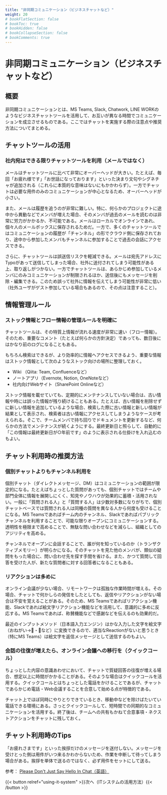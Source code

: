 ```yaml
---
title: "非同期コミュニケーション（ビジネスチャットなど）"
weight: 20
# bookFlatSection: false
# bookToc: true
# bookHidden: false
# bookCollapseSection: false
# bookComments: true
---
```


# 非同期コミュニケーション（ビジネスチャットなど）

## 概要

非同期コミュニケーションとは、MS Teams, Slack, Chatwork, LINE WORKのようなビジネスチャットツールを活用して、お互いが異なる時間でコミュニケーションを成立させるものである。ここではチャットを実施する際の注意点や推奨方法についてまとめる。

## チャットツールの活用

### 社内宛はできる限りチャットツールを利用（メールではなく）

メールはチャットツールに比べて非常にオーバーヘッドが大きい。たとえば、毎回「お疲れ様です」「お世話になっております」といった決まり文句やシグネチャが追加される（これらに本質的な意味はないにもかかわらず）。一方でチャットは必要な用件のみのコミュニケーションが中心となるため、オーバーヘッドが小さい。

また、メールは履歴を追うのが非常に難しい。特に、何らかのプロジェクトに途中から異動などでメンバが増えた場合、そのメンバが過去のメールを読むのは非常に労力がかかるか、不可能である。メールはローカルでオンラインであれ、個々人のメールボックスに保存されるためだ。一方で、多くのチャットツールではコミュニケーションの履歴が「チャンネル」の形でクラウド側に保存されており、途中から参加したメンバもチャンネルに参加することで過去の会話にアクセスできる。

さらに、チャットツールは誤送信リスクを軽減できる。メールは宛先アドレスにTypoがあって送信してしまった場合、社外に送付されてしまう可能性がある上、取り返しがつかない。一方でチャットツールは、あらかじめ参加しているメンバにのみコミュニケーションが制限されるほか、送信後にもメッセージを削除・編集できる。このため誤って社外に情報を伝えてしまう可能性が非常に低い（社外ユーザがゲスト参加している場合もあるので、その点は注意すること）。

## 情報管理ルール

### ストック情報とフロー情報の管理ルールを明確に

チャットツールは、その特質上情報が流れる速度が非常に速い（フロー情報）。そのため、重要なコメント（たとえば何らかの方針決定）であっても、数日後にはかなり前のログになることもある。

もちろん検索はできるが、より効率的に情報へアクセスできるよう、重要な情報はストック情報として次のようなストック向けの場所に整理しておく。

- Wiki （Qiita: Team, Confluenceなど）
- ノートアプリ（Evernote, Notion, OneNoteなど）
- 社内向けWebサイト（SharePoint Onlineなど）

ストック情報を載せていても、定期的にメンテナンスしていない場合は、古い情報や時には誤った情報が残り続けることもある。たとえば、古い情報を削除せずに新しい情報を追加しているような場合、検索した際に古い情報と新しい情報が結果として表示され、検索者は古い情報にアクセスしてしまうようなケースが考えられる。そこで、チームメンバで持ち回りでドキュメントを更新するなど、何らかの方法でメンテナンスが続くようにする。最終更新日と照らして、自動的に「この情報は最終更新日が○年前です」のように表示される仕掛けを入れ込むのもよい。

## チャット利用時の推奨方法

### 個別チャットよりもチャンネル利用を

個別チャット（ダイレクトメッセージ、DM）はコミュニケーションの範囲が限定的になる。たとえばちょっとした質問があっても、個別チャットではチームや部門全体に情報を展開しにくく、知見やノウハウが効果的に蓄積・活用されない。一般に「質問される人」と「質問する人」は少数対多数になりがちで、個別チャットベースでは質問される人は同種の質問を異なる人から何度も受けることになる。MS Teamsであればチーム内のチャンネル、Slackであればパブリックチャンネルを利用することで、可能な限りオープンにコミュニケーションする。透明性を極限まで高めることで、無駄な問い合わせなどを減らし、組織としてのアジリティを高める。

チャンネルでオープンに会話することで、誰が何を知っているのか（トランザクティブメモリー）が明らかになる。そのチャットを見た他のメンバが、類似の疑問をもった場合に、問い合わせ先を探す手間を省ける。また、かつて質問して回答を受けた人が、新たな質問者に対する回答者になることもある。

### リアクションは多めに

オンライン会議が少ない場合、リモートワークは孤独な作業時間が増える。その場合、チャットで何かしらの発信をしたとしても、返信やリアクションがない場合は不安を覚えることがある。そのため、MS Teamsであればリアクション機能、Slackであれば絵文字リアクション機能などを活用して、意識的に多めに反応する。MS Teamsであれば、称賛機能などで感謝などを伝えるのも効果的だ。

最近のインプットメソッド（日本語入力エンジン）はかな入力した文字を絵文字（おねがい→🙏・🙇など）に変換できるので、適当なReactionがないと思うとき（特にMS Teams）は絵文字を返信メッセージとして送信するのもよい。

### 会話の往復が増えたら、オンライン会議への移行を（クイックコール）

ちょっとした内容の意識あわせにおいて、チャットで質疑回答の往復が増える場合、想定以上に時間がかかることがある。そのような場合はクイックコールを活用する。クイックコールとはちょっとした電話をかけることであるが、チャットであらかじめ電話・Web会議することを合意して始める点が特徴的である。

チャット上でほぼ同時にやりとりできているとき、移動中などを除けばたいてい電話できる環境にある。さっとクイックコールして、短時間での同期的なコミュニケーションを活用する。終了後は、チームへの共有もかねて合意事項・ネクストアクションをチャットに残しておく。

## チャット利用時のTips

「お疲れさまです」といった挨拶だけのメッセージを送付しない。メッセージを受けとった側は用件がいつ来るかわからないため、作業を中断して待ってしまう場合がある。挨拶を単体で送るのではなく、必ず用件をセットにして送る。

参考： [Please Don't Just Say Hello In Chat（英語）](https://sbmueller.github.io/nohello/)


{{< button relref="using-it-system" >}}次へ（ITシステムの活用方法）{{< /button >}}
